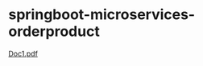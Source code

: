 # springboot-microservices-orderproduct








 
  
  
  
  
  
  
 
 
  
  
  
 
 
  
 
 
  
  
  
 
 
  
 
 
  
  
 


[Doc1.pdf](https://github.com/sivaganeshbathula70/springboot-microservices-orderproduct/files/11523740/Doc1.pdf)




 
  
  
  
  
  
  
 
 
  
  
  
 
 
  
 
 
  
  
  
 
 
  
 
 
  
  
 



 
